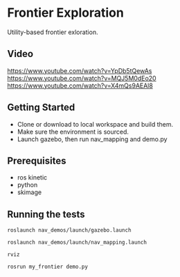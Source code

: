 # Frontier Exploration

Utility-based frontier exloration.

## Video
https://www.youtube.com/watch?v=YpDb5tQewAs
https://www.youtube.com/watch?v=MQJ5M0dEo20
https://www.youtube.com/watch?v=X4mQs9AEAl8


## Getting Started

* Clone or download to local workspace and build them.
* Make sure the environment is sourced.
* Launch gazebo, then run nav_mapping and demo.py

## Prerequisites

* ros kinetic
* python
* skimage

## Running the tests

```
roslaunch nav_demos/launch/gazebo.launch
```
```
roslaunch nav_demos/launch/nav_mapping.launch
```
```
rviz
```
```
rosrun my_frontier demo.py
```

